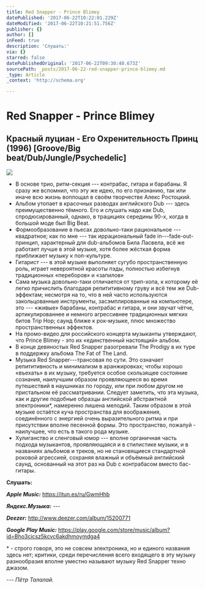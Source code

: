 ```yaml
---
title: Red Snapper - Prince Blimey
datePublished: '2017-06-22T10:22:01.229Z'
dateModified: '2017-06-22T10:21:51.756Z'
publisher: {}
author: []
inFeed: true
description: 'Слушать:'
via: {}
starred: false
datePublishedOriginal: '2017-06-22T09:30:40.673Z'
sourcePath: _posts/2017-06-22-red-snapper-prince-blimey.md
_type: Article
_context: 'http://schema.org'

---
```

# Red Snapper - Prince Blimey

## Красный луциан - Его Охренительность Принц (1996) \[Groove/Big beat/Dub/Jungle/Psychedelic\]
![](https://the-grid-user-content.s3-us-west-2.amazonaws.com/67d6594d-9604-4586-ab1b-caa6545ff50c.jpg)

* В основе трио, ритм-секция --- контрабас, гитара и барабаны. Я сразу же вспомнил, что эту же идею, по его признанию, так или иначе всю жизнь воплощал в своём творчестве Алекс Ростоцкий.
* Альбом утопает в красочных разводах английского Dub --- здесь преимущественно тёмного. Его и слушать надо как Dub, спродюсированный, однако, в трацициях середины 90-х, когда в большой моде был Big Beat.
* Формообразование в пьесах довольно-таки рациональное --- квадратное; как по мне --- так иррациональный fade in---fade-out-принцип, характерный для dub-альбомов Била Ласвела, всё же работает лучше в этой музыке, хотя более жёсткая форма приближает музыку к поп-культуре.
* Гитарист --- в этой музыке выполняет сугубо пространственную роль, играет невероятной красоты пэды, полностью избегнув традиционных «переборов» и «запилов»
* Сама музыка довольно-таки отличается от трип-хопа, к которому её легко причислить благодаря репититивному груву и всё тем же Dub-эффектам; несмотря на то, что в ней часто используются закольцованные инструменты, засэмплированные на компьютере, это --- «живые» барабаны, контрабас и гитара, и они звучат чётче, артикулированнее и немного агрессивнее традиционных мягких битов Trip Hop; саунд ближе к рок-музыке, плюс множество пространственных эффектов.
* На промо-видео для российского концерта музыканты утверждают, что Prince Blimey - это их «единственный настоящий» альбом.
* В конце девяностых Red Snapper разогревали The Prodigy в их туре в поддержку альбома The Fat of The Land.
* Музыка Red Snapper---трансовая по сути. Это означает репититивность и минимализм в аранжировках; чтобы хорошо «въехать» в их музыку, требуется особое скользящее состояние сознания, наилучшим образом проявляющееся во время путешествий в наушниках по городу, или при любом другом не пристальном её рассматривании. Следует заметить, что эта музыка, как и другие подобные образцы английской абстрактной электроники\*, намеренно лишена мелодий. Таким образом в этой музыке остаётся куча пространства для воображения, соединённого с энергией очень выразительного ритма и при присутствии вполне песенной формы. Это пространство, пожалуй - наилучшее, что есть в такого рода музыке.
* Хулиганство и сленговый юмор --- вполне органичная часть подхода музыкантов, проявляющаяся и в стилистике музыки, и в названиях альбомов и треков, но не становящиеся стандартной роковой агрессией, сохраняя влажный и объёмный английский саунд, основанный на этот раз на Dub с контрабасом вместо бас-гитары.

**Слушать:**

_**Apple Music:**_ https://itun.es/ru/GwmHhb

_**Яндекс.Музыка:**_ ---

_**Deezer:**_ http://www.deezer.com/album/15200771

_**Google Play Music:**_ https://play.google.com/store/music/album?id=Bho3cicsz5kcvc6akdhmoymdga4

\* - строго говоря, это не совсем электроника, но и единого названия здесь нет; критики, среди перечисления всего входящего в эту музыку разнообразия вполне уместно называют музыку Red Snapper техно джазом.

_--- Пётр Талалай._